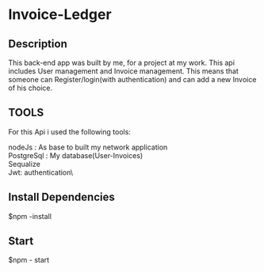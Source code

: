 # Invoice-Ledger

## Description 
This back-end app was built by me, for a project at my work. This api includes  User management and Invoice management. This means that someone can Register/login(with authentication) and can add a new Invοice of his choice.


## TOOLS
For this Api i used the following tools:

nodeJs : As base to built my network application\
PostgreSql : My database(User-Invoices)\
Sequalize\
Jwt: authentication\



## Install Dependencies
$npm -install

## Start
$npm - start
